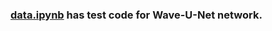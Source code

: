 ### [data.ipynb](https://github.com/mkreman/DL-Audio-Denoising-_AML-Project/blob/main/notebooks/data.ipynb) has test code for Wave-U-Net network.